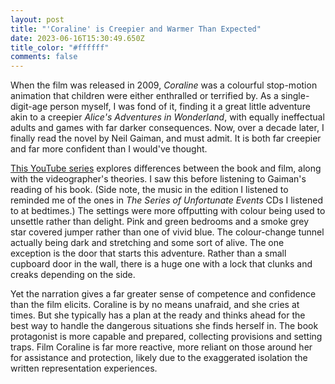 ```yaml
---
layout: post
title: "'Coraline' is Creepier and Warmer Than Expected"
date: 2023-06-16T15:30:49.650Z
title_color: "#ffffff"
comments: false
---
```

When the film was released in 2009, *Coraline* was a colourful stop-motion animation that children were either enthralled or terrified by. As a single-digit-age person myself, I was fond of it, finding it a great little adventure akin to a creepier *Alice's Adventures in Wonderland*, with equally ineffectual adults and games with far darker consequences. Now, over a decade later, I finally read the novel by Neil Gaiman, and must admit. It is both far creepier and far more confident than I would've thought.

[T﻿his YouTube series](https://www.youtube.com/watch?v=y2d1XYcMTDY&list=PLZqMA-B7h5X9Rwnfgvjkr-PZGE1YPdaGD&pp=iAQB) explores differences between the book and film, along with the videographer's theories. I saw this before listening to Gaiman's reading of his book. (Side note, the music in the edition I listened to reminded me of the ones in *The Series of Unfortunate Events* CDs I listened to at bedtimes.) The settings were more offputting with colour being used to unsettle rather than delight. Pink and green bedrooms and a smoke grey star covered jumper rather than one of vivid blue. The colour-change tunnel actually being dark and stretching and some sort of alive. The one exception is the door that starts this adventure. Rather than a small cupboard door in the wall, there is a huge one with a lock that clunks and creaks depending on the side.

Y﻿et the narration gives a far greater sense of competence and confidence than the film elicits. Coraline is by no means unafraid, and she cries at times. But she typically has a plan at the ready and thinks ahead for the best way to handle the dangerous situations she finds herself in. The book protagonist is more capable and prepared, collecting provisions and setting traps. Film Coraline is far more reactive, more reliant on those around her for assistance and protection, likely due to the exaggerated isolation the written representation experiences.